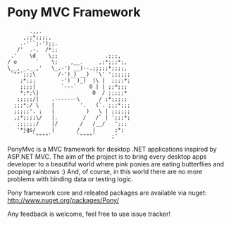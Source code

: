 Pony MVC Framework
=================

~~~~~~~~~~~~~~~~~~~~~~~~~~~~~~~~~~~~~~~~~~~~
       .,,.
     ,;;*;;;;,
    .-'``;-');;.
   /'  .-.  /*;;
 .'    \d    \;;               .;;;,
/ o      `    \;    ,__.     ,;*;;;*;,
\__, _.__,'   \_.-') __)--.;;;;;*;;;;,
 `""`;;;\       /-')_) __)  `\' ';;;;;;
    ;*;;;        -') `)_)  |\ |  ;;;;*;
    ;;;;|        `---`    O | | ;;*;;;
    *;*;\|                 O  / ;;;;;*
   ;;;;;/|    .-------\      / ;*;;;;;
  ;;;*;/ \    |        '.   (`. ;;;*;;;
  ;;;;;'. ;   |          )   \ | ;;;;;;
  ,;*;;;;\/   |.        /   /` | ';;;*;
   ;;;;;;/    |/       /   /__/   ';;;
   '*jgs/     |       /    |      ;*;
        `""""`        `""""`     ;'
~~~~~~~~~~~~~~~~~~~~~~~~~~~~~~~~~~~~~~~~~~~~

PonyMvc is a MVC framework for desktop .NET applications inspired by ASP.NET MVC.
The aim of the project is to bring every desktop apps developer to a beautiful world
where pink ponies are eating butterflies and pooping rainbows :) And, of course,
in this world there are no more problems with binding data or testing logic.

Pony framework core and releated packages are available via nuget:
http://www.nuget.org/packages/Pony/

Any feedback is welcome, feel free to use issue tracker!